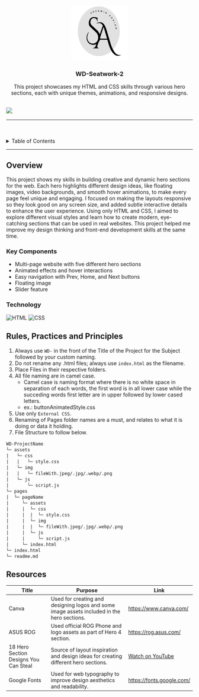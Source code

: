<a name="readme-top">

<br/>

<br />
<div align="center">
  <a href="https://github.com/chadw1n/">
    <img src="./assets/img/SH Logo.png" alt="Sherwin Adrian" width="155" height="150">
  </a>
  <h3 align="center">WD-Seatwork-2</h3>
</div>
<div align="center">
This project showcases my HTML and CSS skills through various hero sections, each with unique themes, animations, and responsive designs.</div>

<br />


![](https://visit-counter.vercel.app/counter.png?page=chadw1n/WD-Seatwork-2)

---

<br />
<br />

<details>
  <summary>Table of Contents</summary>
  <ol>
    <li>
      <a href="#overview">Overview</a>
      <ol>
        <li>
          <a href="#key-components">Key Components</a>
        </li>
        <li>
          <a href="#technology">Technology</a>
        </li>
      </ol>
    </li>
    <li>
      <a href="#rule,-practices-and-principles">Rules, Practices and Principles</a>
    </li>
    <li>
      <a href="#resources">Resources</a>
    </li>
  </ol>
</details>

---

## Overview
This project shows my skills in building creative and dynamic hero sections for the web. Each hero highlights different design ideas, like floating images, video backgrounds, and smooth hover animations, to make every page feel unique and engaging. I focused on making the layouts responsive so they look good on any screen size, and added subtle interactive details to enhance the user experience. Using only HTML and CSS, I aimed to explore different visual styles and learn how to create modern, eye-catching sections that can be used in real websites. This project helped me improve my design thinking and front-end development skills at the same time.


### Key Components
- Multi-page website with five different hero sections
- Animated effects and hover interactions
- Easy navigation with Prev, Home, and Next buttons
- Floating image
- Slider feature


### Technology
![HTML](https://img.shields.io/badge/HTML-E34F26?style=for-the-badge&logo=html5&logoColor=white)
![CSS](https://img.shields.io/badge/CSS-1572B6?style=for-the-badge&logo=css3&logoColor=white)

## Rules, Practices and Principles
1. Always use `WD-` in the front of the Title of the Project for the Subject followed by your custom naming.
2. Do not rename any .html files; always use `index.html` as the filename.
3. Place Files in their respective folders.
4. All file naming are in camel case.
   - Camel case is naming format where there is no white space in separation of each words, the first word is in all lower case while the succeding words first letter are in upper followed by lower cased letters.
   - ex.: buttonAnimatedStyle.css
5. Use only `External CSS`.
6. Renaming of Pages folder names are a must, and relates to what it is doing or data it holding.
7. File Structure to follow below.

```
WD-ProjectName
└─ assets
|   └─ css
|   |   └─ style.css
|   └─ img
|   |   └─ fileWith.jpeg/.jpg/.webp/.png
|   └─ js
|       └─ script.js
└─ pages
|  └─ pageName
|     └─ assets
|     |  └─ css
|     |  |  └─ style.css
|     |  └─ img
|     |  |  └─ fileWith.jpeg/.jpg/.webp/.png
|     |  └─ js
|     |     └─ script.js
|     └─ index.html
└─ index.html
└─ readme.md
```

## Resources

| Title | Purpose | Link |
|-|-|-|
| Canva | Used for creating and designing logos and some image assets included in the hero sections. | https://www.canva.com/ |
| ASUS ROG | Used official ROG Phone and logo assets as part of Hero 4 section. | https://rog.asus.com/ |
| 18 Hero Section Designs You Can Steal | Source of layout inspiration and design ideas for creating different hero sections. | [Watch on YouTube](https://www.youtube.com/watch?v=kJb6BZwqCGM&t=483s) |
| Google Fonts | Used for web typography to improve design aesthetics and readability. | https://fonts.google.com/ |